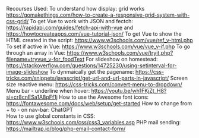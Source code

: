 







Recourses Used:
     To understand how display: grid works    https://gomakethings.com/how-to-create-a-responsive-grid-system-with-css-grid/
	 To get Vue to work with JSON and fectch:  https://rapidapi.com/guides/fetch-api-with-vue  and https://howtocreateapps.com/vue-tutorial-json/
	 To get Vue to show the HTML created in the script:  https://www.w3schools.com/vue/ref_v-html.php
	 To set if active in Vue: https://www.w3schools.com/vue/vue_v-if.php
	 To go through an array in Vue: https://www.w3schools.com/vue/tryit.php?filename=tryvue_v-for_foodText
	 For slideshow on homestead:  https://stackoverflow.com/questions/14725230/using-setinterval-for-image-slideshow
	 To dynmaically get the pagename:  https://css-tricks.com/snippets/javascript/get-url-and-url-parts-in-javascript/
	 Screen size reactive menu:  https://css-tricks.com/convert-menu-to-dropdown/
	 Menu bar - underline when hover:  https://youtu.be/wh1FKjZt_H8?si=cr8cnESa1A8pFf1j
	 How to use the Awesome font icons:  https://fontawesome.com/docs/web/setup/get-started
	 How to change from + to - on nav-bar:  ChatGPT   
	 How to use global constants in CSS:  https://www.w3schools.com/css/css3_variables.asp
	 PHP mail sending: https://mailtrap.io/blog/php-email-contact-form/
	 
	 
	 
	 
	 
